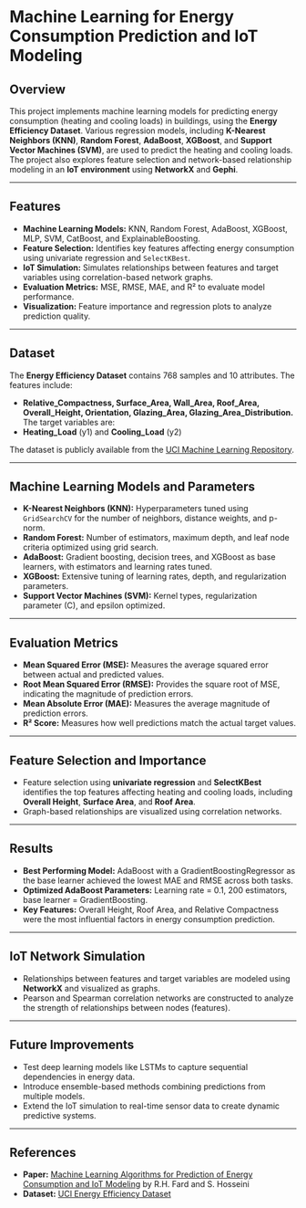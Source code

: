 # Machine Learning for Energy Consumption Prediction and IoT Modeling

## Overview  
This project implements machine learning models for predicting energy consumption (heating and cooling loads) in buildings, using the **Energy Efficiency Dataset**. Various regression models, including **K-Nearest Neighbors (KNN)**, **Random Forest**, **AdaBoost**, **XGBoost**, and **Support Vector Machines (SVM)**, are used to predict the heating and cooling loads. The project also explores feature selection and network-based relationship modeling in an **IoT environment** using **NetworkX** and **Gephi**.

---

## Features  
- **Machine Learning Models:** KNN, Random Forest, AdaBoost, XGBoost, MLP, SVM, CatBoost, and ExplainableBoosting.
- **Feature Selection:** Identifies key features affecting energy consumption using univariate regression and `SelectKBest`.
- **IoT Simulation:** Simulates relationships between features and target variables using correlation-based network graphs.
- **Evaluation Metrics:** MSE, RMSE, MAE, and R² to evaluate model performance.
- **Visualization:** Feature importance and regression plots to analyze prediction quality.

---

## Dataset  
The **Energy Efficiency Dataset** contains 768 samples and 10 attributes. The features include:
- **Relative_Compactness, Surface_Area, Wall_Area, Roof_Area, Overall_Height, Orientation, Glazing_Area, Glazing_Area_Distribution.**  
The target variables are:
- **Heating_Load** (y1) and **Cooling_Load** (y2)  

The dataset is publicly available from the [UCI Machine Learning Repository](https://archive.ics.uci.edu/ml/datasets/Energy+efficiency).

---

## Machine Learning Models and Parameters  
- **K-Nearest Neighbors (KNN):** Hyperparameters tuned using `GridSearchCV` for the number of neighbors, distance weights, and p-norm.  
- **Random Forest:** Number of estimators, maximum depth, and leaf node criteria optimized using grid search.  
- **AdaBoost:** Gradient boosting, decision trees, and XGBoost as base learners, with estimators and learning rates tuned.  
- **XGBoost:** Extensive tuning of learning rates, depth, and regularization parameters.  
- **Support Vector Machines (SVM):** Kernel types, regularization parameter (C), and epsilon optimized.

---

## Evaluation Metrics  
- **Mean Squared Error (MSE):** Measures the average squared error between actual and predicted values.  
- **Root Mean Squared Error (RMSE):** Provides the square root of MSE, indicating the magnitude of prediction errors.  
- **Mean Absolute Error (MAE):** Measures the average magnitude of prediction errors.  
- **R² Score:** Measures how well predictions match the actual target values.

---

## Feature Selection and Importance  
- Feature selection using **univariate regression** and **SelectKBest** identifies the top features affecting heating and cooling loads, including **Overall Height**, **Surface Area**, and **Roof Area**.  
- Graph-based relationships are visualized using correlation networks.

---

## Results  
- **Best Performing Model:** AdaBoost with a GradientBoostingRegressor as the base learner achieved the lowest MAE and RMSE across both tasks.  
- **Optimized AdaBoost Parameters:** Learning rate = 0.1, 200 estimators, base learner = GradientBoosting.  
- **Key Features:** Overall Height, Roof Area, and Relative Compactness were the most influential factors in energy consumption prediction.

---

## IoT Network Simulation  
- Relationships between features and target variables are modeled using **NetworkX** and visualized as graphs.
- Pearson and Spearman correlation networks are constructed to analyze the strength of relationships between nodes (features).

---

## Future Improvements  
- Test deep learning models like LSTMs to capture sequential dependencies in energy data.  
- Introduce ensemble-based methods combining predictions from multiple models.  
- Extend the IoT simulation to real-time sensor data to create dynamic predictive systems.

---

## References  
- **Paper:** [Machine Learning Algorithms for Prediction of Energy Consumption and IoT Modeling](https://doi.org/10.1016/j.micpro.2021.104423) by R.H. Fard and S. Hosseini  
- **Dataset:** [UCI Energy Efficiency Dataset](https://archive.ics.uci.edu/ml/datasets/Energy+efficiency)

